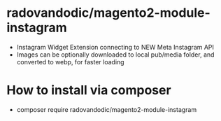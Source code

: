 # radovandodic/magento2-module-instagram

- Instagram Widget Extension connecting to NEW Meta Instagram API
- Images can be optionally downloaded to local pub/media folder, and converted to webp, for faster loading

# How to install via composer
- composer require radovandodic/magento2-module-instagram
